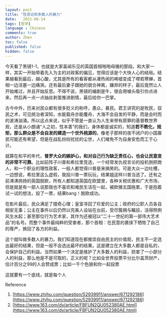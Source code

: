 ```yaml
---
layout: post
title: "性恶论和多数人的暴力"
date:   2021-06-14
tags: [哲学]
language : Chinese
comments: true
author: Zhen
toc: false
published: false
hidden: false
---
```

今天看了黑镜1-1，也就是大家喜闻乐见的英国首相啪啪母猪的那段。和大家一样，其实一开始带着先入为主的对政客的偏见，觉得应该是个大快人心的结局。结果越看到最后，越心酸，尤其是所有的看客都从凑热闹的唏嘘变成了噤若寒蝉，首相一边活塞一边痛哭。还有最后妻子跟她的貌合神离，嫌弃的样子，最后竟然让人开始难过，并且开始反思。不得不说，黑镜的编剧是牛，很会用噱头吸引你点进来，然后再一点一点抽丝剥茧推进剧情，最后给你一巴掌。

古今中外，历来对民众都有很多贬义的称呼，愚众，暴民。君王讲究的是牧民，驭民之术，可见统治者深知，水能载舟亦能覆舟，大海不会自发的平静，而是会时而的波涛汹涌。所以这点来说，似乎不管是一直认为人生来带有原罪的基督教世界观，还是从小朗诵“人之初，性本善”的我们，身体都是诚实的，知道**若不教化，规矩，那么群众是不会自发的建造一个世外桃源的**。像老子那样的夜不闭户的小国寡民可能还有希望，但是在战乱纷纷扰扰的尘世，人们难免不为自身安危而工于心计。

就算在和平的年代，**普罗大众的嫉妒心，和对自己行为缺乏责任心，也会让民意变的非常不可靠**。比如前阵子川普和希拉里竞选，一个经常发仇视言论的投机倒把商人，和一个职业的理性政客，一般人都觉得川普是来搞笑的。可是大众一边吐槽，一边想说，希拉里这么虚假，我投川普一票玩玩，结果姐这样川普当选了。还有之前沸沸扬扬的英国脱欧，所有人都知道英国在欧盟里，各种关税优惠和广大市场，但是就是有一部人说那我也不喜欢和难民生活在一起，被欧猪五国拖累，于是抱着试一试的想法，投了一票，结果bang！脱欧成功。

在影片最后，民众满足了猎奇心理；皇室寻回了珍爱的公主；政府的公职人员各自相安无事；公主在事件以后仍然以完美人设站在台前，受尽簇拥与瞩目，活得照例风生水起；甚至那位行为艺术家，其作为还被冠以“二十一世纪的第一部伟大艺术品”的名号。而整个事件最纯粹的受害者，那个首相：在民意的裹挟下牺牲了自己的尊严，换回了各方的利益。 

这个就叫做多数人的暴力。我们知道现在都推崇自由民主的价值观，民主不一定选出最好的结果，但是一般不会选出最坏的结果。这是建立在大多数人都是自私的，会保护自己的利益。当然如果一个决定是维护了大多数人的利益，损害了一小部分人的利益，那么他是不是可取的，正义的呢？比如全世界投票平分比尔盖茨财产，估计百分之99的人会赞成票；比如一千个色狼和你一起投票

这就要有一个底线，就是每个人



Reference
 1. [https://www.zhihu.com/question/52939911/answer/671292186](https://www.zhihu.com/question/52939911/answer/671292186)
 2. [https://www.163.com/dy/article/FBFUN2QU052380AE.html](https://www.163.com/dy/article/FBFUN2QU052380AE.html)

<!--stackedit_data:
eyJoaXN0b3J5IjpbOTU0MjI5MjM2LC04MDY3NDc0NDFdfQ==
-->